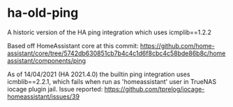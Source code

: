 # ha-old-ping
A historic version of the HA ping integration which uses icmplib==1.2.2

Based off HomeAssistant core at this commit: https://github.com/home-assistant/core/tree/5742db630851cb7b4c4c1d6f8cbc4c58bde86b8c/homeassistant/components/ping

As of 14/04/2021 (HA 2021.4.0) the builtin ping integration uses icmblib==2.2.1, which fails when run as 'homeassistant' user in TrueNAS iocage plugin jail. Issue reported: https://github.com/tprelog/iocage-homeassistant/issues/39
